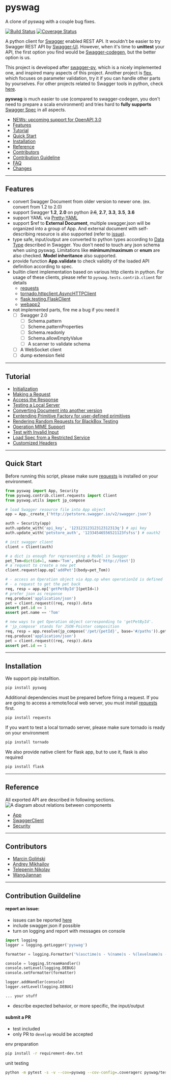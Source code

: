 pyswag
=========

A clone of pyswag with a couple bug fixes.

[![Build Status](https://travis-ci.org/mission-liao/pyswag.svg?branch=master)](https://travis-ci.org/mission-liao/pyswag)
[![Coverage Status](https://coveralls.io/repos/mission-liao/pyswag/badge.svg?branch=master&style=flat)](https://coveralls.io/r/mission-liao/pyswag?branch=master)

A python client for [Swagger](https://helloreverb.com/developers/swagger) enabled REST API. It wouldn't be easier to
try Swagger REST API by [Swagger-UI](https://github.com/wordnik/swagger-ui). However, when it's time to **unittest**
your API, the first option you find would be [Swagger-codegen](https://github.com/wordnik/swagger-codegen), but the better option is us.

This project is developed after [swagger-py](https://github.com/digium/swagger-py), which is a nicely implemented one, and inspired many aspects of this project. Another project is [flex](https://github.com/pipermerriam/flex), which focuses on parameter validation, try it if you can handle other parts by yourselves. For other projects related to Swagger tools in python, check [here](https://github.com/swagger-api/swagger-spec#python).

**pyswag** is much easier to use (compared to swagger-codegen, you don't need to prepare a scala environment) and tries hard to **fully supports** [Swagger Spec](https://helloreverb.com/developers/swagger) in all aspects.

- [NEWs: upcoming support for OpenAPI 3.0](docs/md/news.md)
- [Features](README.md#features)
- [Tutorial](README.md#tutorial)
- [Quick Start](README.md#quick-start)
- [Installation](README.md#installation)
- [Reference](README.md#reference)
- [Contributors](README.md#contributors)
- [Contribution Guideline](README.md#contribution-guildeline)
- [FAQ](docs/md/faq.md)
- [Changes](CHANGES.md)

---------

## Features
- convert Swagger Document from older version to newer one. (ex. convert from 1.2 to 2.0)
- support Swagger **1.2**, **2.0** on python ~~2.6~~, **2.7**, **3.3**, **3.5**, **3.6**
- support YAML via [Pretty-YAML](https://github.com/mk-fg/pretty-yaml)
- support $ref to **External Document**, multiple swagger.json will be organized into a group of App. And external document with self-describing resource is also supported (refer to [issue](https://github.com/swagger-api/swagger-spec/issues/219)).
- type safe, input/output are converted to python types according to [Data Type](https://github.com/wordnik/swagger-spec/blob/master/versions/1.2.md#43-data-types) described in Swagger. You don't need to touch any json schema when using pyswag. Limitations like **minimum/maximum** or **enum** are also checked. **Model inheritance** also supported.
- provide function **App.validate** to check validity of the loaded API definition according to spec.
- builtin client implementation based on various http clients in python. For usage of these clients, please refer to `pyswag.tests.contrib.client` for details
  - [requests](https://github.com/kennethreitz/requests)
  - [tornado.httpclient.AsyncHTTPClient](http://tornado.readthedocs.org/en/latest/httpclient.html)
  - [flask.testing.FlaskClient](http://flask.pocoo.org/docs/0.10/api/#flask.testing.FlaskClient)
  - [webapp2](http://webapp2.readthedocs.io/en/latest/guide/testing.html)
- not implemented parts, fire me a bug if you need it
  - [ ] Swagger 2.0
    - [ ] Schema.pattern
    - [ ] Scheme.patternProperties
    - [ ] Schema.readonly
    - [ ] Schema.allowEmptyValue
    - [ ] A scanner to validate schema
  - [ ] A WebSocket client
  - [ ] dump extension field

---------

## Tutorial

- [Initialization](docs/md/tutorial/init.md)
- [Making a Request](docs/md/tutorial/request.md)
- [Access the Response](docs/md/tutorial/response.md)
- [Testing a Local Server](docs/md/tutorial/local.md)
- [Converting Document into another version](docs/md/tutorial/converter.md)
- [Exntending Primitive Factory for user-defined primitives](docs/md/tutorial/extend_prim.md)
- [Rendering Random Requests for BlackBox Testing](docs/md/tutorial/render.md)
- [Operation MIME Support](docs/md/tutorial/mime.md)
- [Test with Invalid Input](docs/md/tutorial/invalid.md)
- [Load Spec from a Restricted Service](docs/md/tutorial/restricted_service.md)
- [Customized Headers](docs/md/tutorial/customized_headers.md)

---------

## Quick Start

Before running this script, please make sure [requests](https://github.com/kennethreitz/requests) is installed on your environment.

```python
from pyswag import App, Security
from pyswag.contrib.client.requests import Client
from pyswag.utils import jp_compose

# load Swagger resource file into App object
app = App._create_('http://petstore.swagger.io/v2/swagger.json')

auth = Security(app)
auth.update_with('api_key', '12312312312312312313q') # api key
auth.update_with('petstore_auth', '12334546556521123fsfss') # oauth2

# init swagger client
client = Client(auth)

# a dict is enough for representing a Model in Swagger
pet_Tom=dict(id=1, name='Tom', photoUrls=['http://test']) 
# a request to create a new pet
client.request(app.op['addPet'](body=pet_Tom))

# - access an Operation object via App.op when operationId is defined
# - a request to get the pet back
req, resp = app.op['getPetById'](petId=1)
# prefer json as response
req.produce('application/json')
pet = client.request((req, resp)).data
assert pet.id == 1
assert pet.name == 'Tom'

# new ways to get Operation object corresponding to 'getPetById'.
# 'jp_compose' stands for JSON-Pointer composition
req, resp = app.resolve(jp_compose('/pet/{petId}', base='#/paths')).get(petId=1)
req.produce('application/json')
pet = client.request((req, resp)).data
assert pet.id == 1
```

---------

## Installation
We support pip installtion.
```bash
pip install pyswag
```

Additional dependencies must be prepared before firing a request. If you are going to access a remote/local web server, you must install [requests](https://github.com/kennethreitz/requests) first.
```bash
pip install requests
```

If you want to test a local tornado server, please make sure tornado is ready on your environment
``` bash
pip install tornado
```

We also provide native client for flask app, but to use it, flask is also required
``` bash
pip install flask
```


---------

## Reference
All exported API are described in following sections. ![A diagram about relations between components](https://docs.google.com/drawings/d/1DZiJgl4i9L038UJJp3kpwkWRvcNQktf5h-e4m96_C-k/pub?w=849&h=530)

- [App](docs/md/ref/app.md)
- [SwaggerClient](docs/md/ref/client.md)
- [Security](docs/md/ref/security.md)

---------

## Contributors
- [Marcin Goliński](https://github.com/mjgolinski)
- [Andrey Mikhailov](https://github.com/zlovred)
- [Telepenin Nikolay](https://github.com/prefer)
- [WangJiannan](https://github.com/WangJiannan)

---------

## Contribution Guildeline

#### report an issue:
- issues can be reported [here](https://github.com/mission-liao/pyswag/issues)
- include swagger.json if possible
- turn on logging and report with messages on console
```python
import logging
logger = logging.getLogger('pyswag')

formatter = logging.Formatter('%(asctime)s - %(name)s - %(levelname)s - %(message)s')

console = logging.StreamHandler()
console.setLevel(logging.DEBUG)
console.setFormatter(formatter)

logger.addHandler(console)
logger.setLevel(logging.DEBUG)

... your stuff

```

- describe expected behavior, or more specific, the input/output

#### submit a PR
- test included
- only PR to `develop` would be accepted

env preparation
```bash
pip install -r requirement-dev.txt
```

unit testing
```bash
python -m pytest -s -v --cov=pyswag --cov-config=.coveragerc pyswag/tests
```

